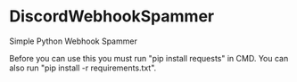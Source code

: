 # DiscordWebhookSpammer
Simple Python Webhook Spammer

Before you can use this you must run "pip install requests" in CMD. You can also run "pip install -r requirements.txt".
